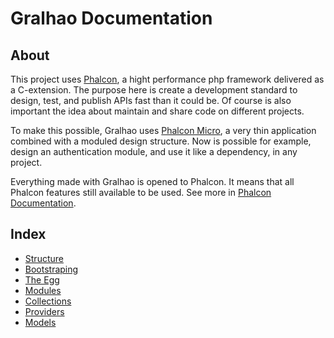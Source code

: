 # Gralhao Documentation
## About
This project uses [Phalcon](https://phalcon.io/), a hight performance php framework delivered as a C-extension.
The purpose here is create a development standard to design, test, and publish APIs fast than it could be. Of course is also important the idea about maintain and share code on different projects.

To make this possible, Gralhao uses [Phalcon Micro](https://docs.phalcon.io/4.0/en/application-micro), a very thin application combined with a moduled design structure.
Now is possible for example, design an authentication module, and use it like a dependency, in any project.

Everything made with Gralhao is opened to Phalcon. It means that all Phalcon features still available to be used.
See more in [Phalcon Documentation](https://docs.phalcon.io/4.0/en/introduction).

## Index
- [Structure](#structure)
- [Bootstraping](#Bootstraping)
- [The Egg](#the-egg)
- [Modules](#modules)
- [Collections](#collections)
- [Providers](#providers)
- [Models](#models)
